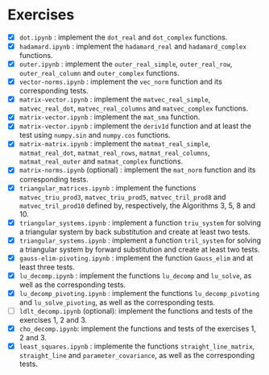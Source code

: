 # Exercises

- [x] `dot.ipynb` : implement the `dot_real` and `dot_complex` functions.
- [x] `hadamard.ipynb` : implement the `hadamard_real` and `hadamard_complex` functions.
- [x] `outer.ipynb` : implement the `outer_real_simple`, `outer_real_row`, `outer_real_column` and `outer_complex` functions.
- [x] `vector-norms.ipynb` : implement the `vec_norm` function and its corresponding tests.
- [x] `matrix-vector.ipynb` : implement the `matvec_real_simple`, `matvec_real_dot`, `matvec_real_columns` and `matvec_complex` functions.
- [x] `matrix-vector.ipynb` : implement the `mat_sma` function.
- [x] `matrix-vector.ipynb` : implement the `deriv1d` function and at least the test using `numpy.sin` and `numpy.cos` functions.
- [x] `matrix-matrix.ipynb` : implement the `matmat_real_simple`, `matmat_real_dot`, `matmat_real_rows`, `matmat_real_columns`, `matmat_real_outer` and `matmat_complex` functions.
- [x] `matrix-norms.ipynb` (optional) : implement the `mat_norm` function and its corresponding tests.
- [x] `triangular_matrices.ipynb` : implement the functions `matvec_triu_prod3`, `matvec_triu_prod5`, `matvec_tril_prod8` and `matvec_tril_prod10` defined by, respectively, the Algorithms 3, 5, 8 and 10.
- [x] `triangular_systems.ipynb` : implement a function `triu_system` for solving a triangular system by back substitution and create at least two tests.
- [x] `triangular_systems.ipynb` : implement a function `tril_system` for solving a triangular system by forward substitution and create at least two tests.
- [x] `gauss-elim-pivoting.ipynb` : implement the function `Gauss_elim` and at least three tests.
- [x] `lu_decomp.ipynb` : implement the functions `lu_decomp` and `lu_solve`, as well as the corresponding tests.
- [x] `lu_decomp_pivoting.ipynb` : implement the functions `lu_decomp_pivoting` and `lu_solve_pivoting`, as well as the corresponding tests.
- [ ] `ldlt_decomp.ipynb` (optional): implement the functions and tests of the exercises 1, 2 and 3.
- [x] `cho_decomp.ipynb`: implement the functions and tests of the exercises 1, 2 and 3.
- [x] `least_squares.ipynb` : implemente the functions `straight_line_matrix`, `straight_line` and `parameter_covariance`,
as well as the corresponding tests.
